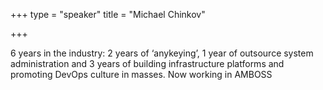 +++
type = "speaker"
title = "Michael Chinkov"

+++

6 years in the industry: 2 years of ‘anykeying’, 1 year of outsource system administration and 3 years of building infrastructure platforms and promoting DevOps culture in masses. Now working in AMBOSS
